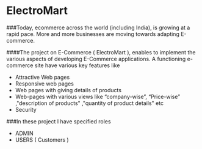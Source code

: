 # ElectroMart

###Today, ecommerce across the world (including India), is growing at a rapid pace. More and more businesses are moving towards adapting E-commerce.

####The project on E-Commerce ( ElectroMart ), enables  to implement the various aspects of developing E-Commerce applications. A functioning e-commerce site  have various key features like

* Attractive Web pages
* Responsive web pages
* Web pages with giving details of products
* Web-pages with various views like “company-wise”, “Price-wise” ,"description of products" ,"quantity of product details" etc
* Security

###In these project I have specified roles
* ADMIN
* USERS ( Customers )


 

